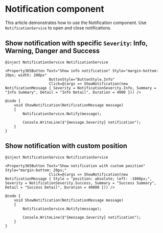 # Notification component
This article demonstrates how to use the Notification component. Use `NotificationService` to open and close notifications. 

## Show notification with specific `Severity`: Info, Warning, Danger and Success
```
@inject NotificationService NotificationService

<Property365Button Text="Show info notification" Style="margin-bottom: 20px; width: 200px"
                    ButtonStyle="ButtonStyle.Info"
                    Click=@(args => ShowNotification(new NotificationMessage { Severity = NotificationSeverity.Info, Summary = "Info Summary", Detail = "Info Detail", Duration = 4000 })) />

@code {
    void ShowNotification(NotificationMessage message)
    {
        NotificationService.Notify(message);

        Console.WriteLine($"{message.Severity} notification");
    }
}
```

## Show notification with custom position
```
@inject NotificationService NotificationService

<Property365Button Text="Show notification with custom position" Style="margin-bottom: 20px;"
                    Click=@(args => ShowNotification(new NotificationMessage { Style = "position: absolute; left: -1000px;", Severity = NotificationSeverity.Success, Summary = "Success Summary", Detail = "Success Detail", Duration = 40000 })) />

@code {
    void ShowNotification(NotificationMessage message)
    {
        NotificationService.Notify(message);

        Console.WriteLine($"{message.Severity} notification");
    }
}
```
